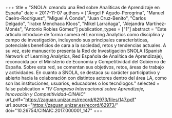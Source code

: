 +++
title = "SNOLA: creando una Red sobre Analíticas de Aprendizaje en España"
date = 2017-11-07
authors = ["Ángel F Agudo-Peregrina", "Manuel Caeiro-Rodríguez", "Miguel Á Conde", "Juan Cruz-Benito", "Carlos Delgado", "Iratxe Menchaca Kloos", "Mikel Larrañaga", "Alejandra Martínez-Monés", "Antonio Robles Gómez"]
publication_types = ["1"]
abstract = "Este artículo introduce de forma somera el Learning Analytics como disciplina y campo de investigación, incluyendo sus principales características, potenciales beneficios de cara a la sociedad, retos y tendencias actuales. A su vez, este manuscrito presenta la Red de Investigación SNOLA (Spanish Network of Learning Analytics, Red Española de Analítica de Aprendizaje), reconocida por el Ministerio de Economía y Competitividad del Gobierno de España. Sobre esta red, se comentan sus objetivos, retos, áreas de trabajo y actividades. En cuanto a SNOLA, se destaca su carácter participativo y abierto hacia la colaboración con distintos actores dentro del área LA, como son las instituciones, usuarios, educadores  o los tecnólogos."
selected = false
publication = "_IV Congreso Internacional sobre Aprendizaje, Innovación y Competitividad-CINAIC_"
url_pdf="https://zaguan.unizar.es/record/62973/files/147.pdf"
url_source="https://zaguan.unizar.es/record/62973/"
doi="10.26754/CINAIC.2017.000001_147"
+++
